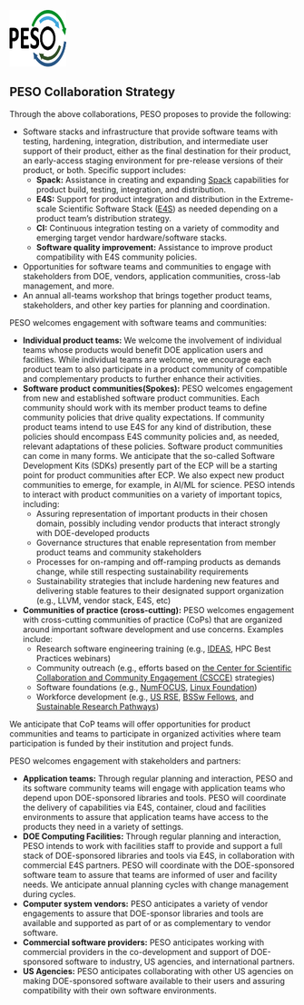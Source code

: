<a href="https://pesoproject.org"><img src="PESO-Logo.png" alt="PESO Logo" width="100" height="100"></a>

## PESO Collaboration Strategy

Through the above collaborations, PESO proposes to provide the following:
- Software stacks and infrastructure that provide software teams with testing, hardening, integration, distribution, and intermediate user support of their product, either as the final destination for their product, an early-access staging environment for pre-release versions of their product, or both. Specific support includes:
    - **Spack:** Assistance in creating and expanding [Spack](https://spack.io) capabilities for product build, testing, integration, and distribution.
    - **E4S:** Support for product integration and distribution in the Extreme-scale Scientific Software Stack ([E4S](https://e4s.io)) as needed depending on a product team’s distribution strategy.
    - **CI:** Continuous integration testing on a variety of commodity and emerging target vendor hardware/software stacks.
    - **Software quality improvement:** Assistance to improve product compatibility with E4S community policies.
- Opportunities for software teams and communities to engage with stakeholders from DOE, vendors, application communities, cross-lab management, and more.
- An annual all-teams workshop that brings together product teams, stakeholders, and other key parties for planning and coordination.

PESO welcomes engagement with software teams and communities:
- **Individual product teams:** We welcome the involvement of individual teams whose products would benefit DOE application users and facilities. While individual teams are welcome, we encourage each product team to also participate in a product community of compatible and complementary products to further enhance their activities.
- **Software product communities(Spokes):** PESO welcomes engagement from new and established software product communities.  Each community should work with its member product teams to define community policies that drive quality expectations.  If community product teams intend to use E4S for any kind of distribution, these policies should encompass E4S community policies and, as needed, relevant adaptations of these policies.  Software product communities can come in many forms.  We anticipate that the so-called Software Development Kits (SDKs) presently part of the ECP will be a starting point for product communities after ECP. We also expect new product communities to emerge, for example, in AI/ML for science. PESO intends to interact with product communities on a variety of important topics, including:
    - Assuring representation of important products in their chosen domain, possibly including vendor products that interact strongly with DOE-developed products
    - Governance structures that enable representation from member product teams and community stakeholders
    - Processes for on-ramping and off-ramping products as demands change, while still respecting sustainability requirements
    - Sustainability strategies that include hardening new features and delivering stable features to their designated support organization (e.g., LLVM, vendor stack, E4S, etc)
- **Communities of practice (cross-cutting):** PESO welcomes engagement with cross-cutting communities of practice (CoPs) that are organized around important software development and use concerns.  Examples include:
    - Research software engineering training (e.g., [IDEAS](https://ideas-productivity.org), HPC Best Practices webinars)
    - Community outreach (e.g., efforts based on [the Center for Scientific Collaboration and Community Engagement (CSCCE)](https://cscce.org) strategies)
    - Software foundations (e.g., [NumFOCUS](https://numfocus.org), [Linux Foundation](https://www.linuxfoundation.org))
    - Workforce development (e.g., [US RSE](https://us-rse.org), [BSSw Fellows](https://bssw.io/fellowship), and [Sustainable Research Pathways](https://bssw.io/events/sustainable-research-pathways-srp))

We anticipate that CoP teams will offer opportunities for product communities and teams to participate in organized activities where team participation is funded by their institution and project funds.

PESO welcomes engagement with stakeholders and partners:
- **Application teams:** Through regular planning and interaction, PESO and its software community teams will engage with application teams who depend upon DOE-sponsored libraries and tools.  PESO will coordinate the delivery of capabilities via E4S, container, cloud and facilities environments to assure that application teams have access to the products they need in a variety of settings.
- **DOE Computing Facilities:** Through regular planning and interaction, PESO intends to work with facilities staff to provide and support a full stack of DOE-sponsored libraries and tools via E4S, in collaboration with commercial E4S partners. PESO will coordinate with the DOE-sponsored software team to assure that teams are informed of user and facility needs.  We anticipate annual planning cycles with change management during cycles.
- **Computer system vendors:** PESO anticipates a variety of vendor engagements to assure that DOE-sponsor libraries and tools are available and supported as part of or as complementary to vendor software.
- **Commercial software providers:** PESO anticipates working with commercial providers in the co-development and support of DOE-sponsored software to industry, US agencies, and international partners.
- **US Agencies:** PESO anticipates collaborating with other US agencies on making DOE-sponsored software available to their users and assuring compatibility with their own software environments.
